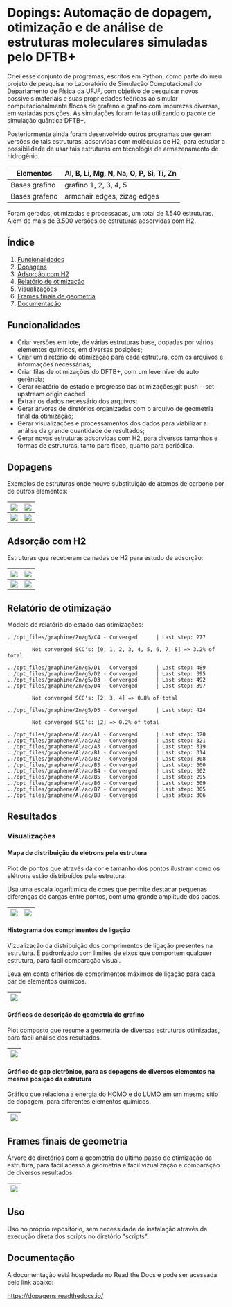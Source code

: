 # Dopings: Automação de dopagem, otimização e de análise de estruturas moleculares simuladas pelo DFTB+

Criei esse conjunto de programas, escritos em Python, como parte do meu projeto de pesquisa no Laboratório de Simulação Computacional do Departamento de Física da UFJF, com objetivo de pesquisar novos possíveis materiais e suas propriedades teóricas ao simular computacionalmente flocos de grafeno e grafino com impurezas diversas, em variadas posições. As simulações foram feitas utilizando o pacote de simulação quântica DFTB+.

Posteriormente ainda foram desenvolvido outros programas que geram versões de tais estruturas, adsorvidas com moléculas de H2, para estudar a possibilidade de usar tais estruturas em tecnologia de armazenamento de hidrogênio.

| Elementos | Al,  B, Li, Mg,  N,  Na,  O,  P, Si,  Ti,  Zn |
|-|-|
| Bases grafino | grafino 1, 2, 3, 4, 5 |
|Bases grafeno  | armchair edges, zizag edges |

Foram geradas, otimizadas e processadas, um total de 1.540 estruturas. Além de mais de 3.500 versões de estruturas adsorvidas com H2.

## Índice

1. [Funcionalidades](#funcionalidades)
2. [Dopagens](#dopagens)
3. [Adsorção com H2](#adsorcao)
4. [Relatório de otimização](#relatorio)
5. [Visualizações](#viz)
6. [Frames finais de geometria](#frametree)
7. [Documentação](#docs)

## Funcionalidades <a name="funcionalidades"></a>

* Criar versões em lote, de várias estruturas base, dopadas por vários elementos químicos, em diversas posições;
* Criar um diretório de otimização para cada estrutura, com os arquivos e informações necessárias;
* Criar filas de otimizações do DFTB+, com um leve nível de auto gerência;
* Gerar relatório do estado e progresso das otimizações;git push --set-upstream origin cached
* Extrair os dados necessário dos arquivos;
* Gerar árvores de diretórios organizadas com o arquivo de geometria final da otimização;
* Gerar visualizações e processamentos dos dados para viabilizar a análise da grande quantidade de resultados;
* Gerar novas estruturas adsorvidas com H2, para diversos tamanhos e formas de estruturas, tanto para floco, quanto para periódica.

## Dopagens <a name="dopagens"></a>

Exemplos de estruturas onde houve substituição de átomos de carbono por de outros elementos:

| ![](assets/B-g1-D1.png) | ![](assets/N-g1-B2.png) | 
| - | - |
| ![](assets/N-ac-C11.png) | ![](assets/P-ac-A1.png) |

## Adsorção com H2 <a name="adsorcao"></a>

Estruturas que receberam camadas de H2 para estudo de adsorção:

| ![](assets/g5-150.png) | ![](assets/ac-200-v.png) | 
| - | - |
| ![](assets/g1_s1-005.png) | ![](assets/g1_s4-100.png) |

## Relatório de otimização <a name="relatorio"></a>

Modelo de relatório do estado das otimizações:

```
../opt_files/graphine/Zn/g5/C4 - Converged      | Last step: 277

        Not converged SCC's: [0, 1, 2, 3, 4, 5, 6, 7, 8] => 3.2% of total

../opt_files/graphine/Zn/g5/D1 - Converged      | Last step: 489
../opt_files/graphine/Zn/g5/D2 - Converged      | Last step: 395
../opt_files/graphine/Zn/g5/D3 - Converged      | Last step: 492
../opt_files/graphine/Zn/g5/D4 - Converged      | Last step: 397

        Not converged SCC's: [2, 3, 4] => 0.8% of total

../opt_files/graphine/Zn/g5/D5 - Converged      | Last step: 424

        Not converged SCC's: [2] => 0.2% of total

../opt_files/graphene/Al/ac/A1 - Converged      | Last step: 320
../opt_files/graphene/Al/ac/A2 - Converged      | Last step: 321
../opt_files/graphene/Al/ac/A3 - Converged      | Last step: 319
../opt_files/graphene/Al/ac/B1 - Converged      | Last step: 314
../opt_files/graphene/Al/ac/B2 - Converged      | Last step: 308
../opt_files/graphene/Al/ac/B3 - Converged      | Last step: 300
../opt_files/graphene/Al/ac/B4 - Converged      | Last step: 302
../opt_files/graphene/Al/ac/B5 - Converged      | Last step: 295
../opt_files/graphene/Al/ac/B6 - Converged      | Last step: 309
../opt_files/graphene/Al/ac/B7 - Converged      | Last step: 305
../opt_files/graphene/Al/ac/B8 - Converged      | Last step: 306
```

## Resultados <a name="resultados"></a>


### Visualizações <a name="viz"></a>

#### Mapa de distribuição de elétrons pela estrutura

Plot de pontos que através da cor e tamanho dos pontos ilustram como os elétrons estão distribuídos pela estrutura.

Usa uma escala logarítimica de cores que permite destacar pequenas diferenças de cargas entre pontos, com uma grande amplitude dos dados.

| ![](assets/charges_map.png) | ![](assets/escala.jpg) |
| - | - |


#### Histograma dos comprimentos de ligação

Vizualização da distribuição dos comprimentos de ligação presentes na estrutura. É padronizado com limites de eixos que comportem qualquer estrutura, para fácil comparação visual.

Leva em conta critérios de comprimentos máximos de ligação para cada par de elementos químicos.

| ![](assets/histogram.png) |
|-|


#### Gráficos de descrição de geometria do grafino

Plot composto que resume a geometria de diversas estruturas otimizadas, para fácil análise dos resultados.

| ![](assets/geometry_graph.png) | 
| - | 

#### Gráfico de gap eletrônico, para as dopagens de diversos elementos na mesma posição da estrutura

Gráfico que relaciona a energia do HOMO e do LUMO em um mesmo sítio de dopagem, para diferentes elementos químicos.

| ![](assets/gap_graph.png) | 
|-|

## Frames finais de geometria <a name="frametree"></a>

Árvore de diretórios com a geometria do último passo de otimização da estrutura, para fácil acesso à geometria e fácil vizualização e comparação de diversos resultados:

| ![](assets/frame-tree.png) |
|-| 

## Uso

Uso no próprio repositório, sem necessidade de instalação através da execução direta dos scripts no diretório "scripts".

## Documentação <a name="docs"></a>

A documentação está hospedada no Read the Docs e pode ser acessada pelo link abaixo:

https://dopagens.readthedocs.io/